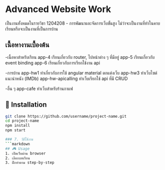 # Advanced Website Work
เป็นงานทั้งหมดในรายวิชา 1204208 - การพัฒนาและจัดการเว็บขั้นสูง ไม่ว่าจะเป็นงานที่ทำในคาบเรียนหรือจะเป็นงานที่เป็นการบ้าน

## เนื้อหางานเบื้องต้น
-เนื้อหาสำหรับเรียน
app-4 เรียนเกี่ยวกับ router, ไปหน้าต่าง ๆ ที่มีอยู่
app-5 เรียนเกี่ยวกับ event binding
app-6 เรียนเกี่ยวกับการเรียกใช้งาน api

-การบ้าน
app-hw1 ทำเกี่ยวกับการใช้ angular material ตกแต่งเว็บ
app-hw3 ทำเว็บไซต์แนะนำหนัง (IMDb)
app-hw-apicalling ทำเว็บเรียกใช้ api ที่มี CRUD

-อื่น ๆ
app-cafe ทำเว็บสำหรับร้านกาแฟ

## 🚀 Installation
```bash
git clone https://github.com/username/project-name.git
cd project-name
npm install
npm start

### 7. วิธีใช้งาน
```markdown
## 🎮 Usage
1. เปิดเว็บผ่าน browser
2. เลือกบทเรียน
3. ฝึกทำตาม step-by-step
